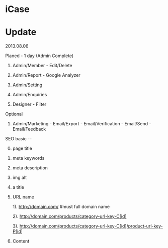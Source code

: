iCase
========


Update
========

2013.08.06

Planed - 1 day (Admin Complete)

1. Admin/Member - Edit/Delete

2. Admin/Report - Google Analyzer  

3. Admin/Setting

4. Admin/Enquiries

5. Designer - Filter

Optional

1. Admin/Marketing - Email/Export - Email/Verification - Email/Send - Email/Feedback

SEO basic --

0. page title

1. meta keywords

2. meta description

3. img alt

4. a title

5. URL name 

    1). http://domain.com/ #must full domain name

    2). http://domain.com/products/category-url-key-C[id]

    3). http://domain.com/products/category-url-key-C[id]/product-url-key-P[id]

6. Content









